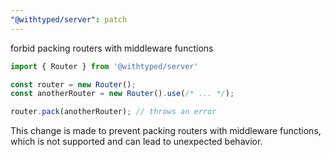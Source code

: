 ```yaml
---
"@withtyped/server": patch
---
```


forbid packing routers with middleware functions

```ts
import { Router } from '@withtyped/server'

const router = new Router();
const anotherRouter = new Router().use(/* ... */);

router.pack(anotherRouter); // throws an error
```

This change is made to prevent packing routers with middleware functions, which is not supported and can lead to unexpected behavior.
